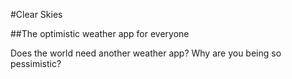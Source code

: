 #Clear Skies

##The optimistic weather app for everyone

Does the world need another weather app? Why are you being so pessimistic?